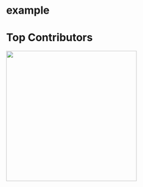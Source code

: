 # example

# Top Contributors 
<p>
  <img src="https://api.vaunt.dev/v1/github/entities/VauntDev/repositories/example/contributors?format=svg&limit=10" width="350" />
</p>
